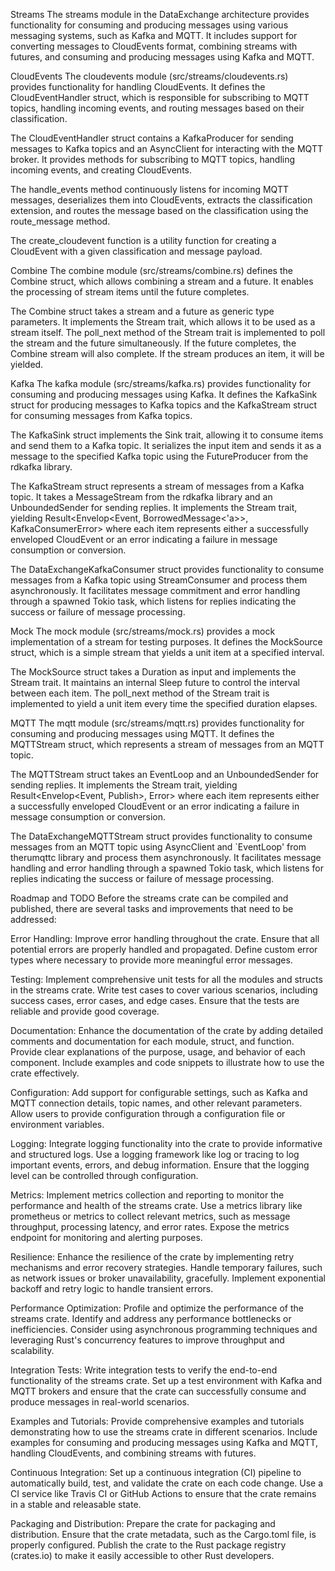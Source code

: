 Streams
The streams module in the DataExchange architecture provides functionality for consuming and producing messages using various messaging systems, such as Kafka and MQTT. It includes support for converting messages to CloudEvents format, combining streams with futures, and consuming and producing messages using Kafka and MQTT.

CloudEvents
The cloudevents module (src/streams/cloudevents.rs) provides functionality for handling CloudEvents. It defines the CloudEventHandler struct, which is responsible for subscribing to MQTT topics, handling incoming events, and routing messages based on their classification.

The CloudEventHandler struct contains a KafkaProducer for sending messages to Kafka topics and an AsyncClient for interacting with the MQTT broker. It provides methods for subscribing to MQTT topics, handling incoming events, and creating CloudEvents.

The handle_events method continuously listens for incoming MQTT messages, deserializes them into CloudEvents, extracts the classification extension, and routes the message based on the classification using the route_message method.

The create_cloudevent function is a utility function for creating a CloudEvent with a given classification and message payload.

Combine
The combine module (src/streams/combine.rs) defines the Combine struct, which allows combining a stream and a future. It enables the processing of stream items until the future completes.

The Combine struct takes a stream and a future as generic type parameters. It implements the Stream trait, which allows it to be used as a stream itself. The poll_next method of the Stream trait is implemented to poll the stream and the future simultaneously. If the future completes, the Combine stream will also complete. If the stream produces an item, it will be yielded.

Kafka
The kafka module (src/streams/kafka.rs) provides functionality for consuming and producing messages using Kafka. It defines the KafkaSink struct for producing messages to Kafka topics and the KafkaStream struct for consuming messages from Kafka topics.

The KafkaSink struct implements the Sink trait, allowing it to consume items and send them to a Kafka topic. It serializes the input item and sends it as a message to the specified Kafka topic using the FutureProducer from the rdkafka library.

The KafkaStream struct represents a stream of messages from a Kafka topic. It takes a MessageStream from the rdkafka library and an UnboundedSender for sending replies. It implements the Stream trait, yielding Result<Envelop<Event, BorrowedMessage<'a>>, KafkaConsumerError> where each item represents either a successfully enveloped CloudEvent or an error indicating a failure in message consumption or conversion.

The DataExchangeKafkaConsumer struct provides functionality to consume messages from a Kafka topic using StreamConsumer and process them asynchronously. It facilitates message commitment and error handling through a spawned Tokio task, which listens for replies indicating the success or failure of message processing.

Mock
The mock module (src/streams/mock.rs) provides a mock implementation of a stream for testing purposes. It defines the MockSource struct, which is a simple stream that yields a unit item at a specified interval.

The MockSource struct takes a Duration as input and implements the Stream trait. It maintains an internal Sleep future to control the interval between each item. The poll_next method of the Stream trait is implemented to yield a unit item every time the specified duration elapses.

MQTT
The mqtt module (src/streams/mqtt.rs) provides functionality for consuming and producing messages using MQTT. It defines the MQTTStream struct, which represents a stream of messages from an MQTT topic.

The MQTTStream struct takes an EventLoop and an UnboundedSender for sending replies. It implements the Stream trait, yielding Result<Envelop<Event, Publish>, Error> where each item represents either a successfully enveloped CloudEvent or an error indicating a failure in message consumption or conversion.

The DataExchangeMQTTStream struct provides functionality to consume messages from an MQTT topic using AsyncClient and `EventLoop' from therumqttc library and process them asynchronously. It facilitates message handling and error handling through a spawned Tokio task, which listens for replies indicating the success or failure of message processing.

Roadmap and TODO
Before the streams crate can be compiled and published, there are several tasks and improvements that need to be addressed:

Error Handling: Improve error handling throughout the crate. Ensure that all potential errors are properly handled and propagated. Define custom error types where necessary to provide more meaningful error messages.

Testing: Implement comprehensive unit tests for all the modules and structs in the streams crate. Write test cases to cover various scenarios, including success cases, error cases, and edge cases. Ensure that the tests are reliable and provide good coverage.

Documentation: Enhance the documentation of the crate by adding detailed comments and documentation for each module, struct, and function. Provide clear explanations of the purpose, usage, and behavior of each component. Include examples and code snippets to illustrate how to use the crate effectively.

Configuration: Add support for configurable settings, such as Kafka and MQTT connection details, topic names, and other relevant parameters. Allow users to provide configuration through a configuration file or environment variables.

Logging: Integrate logging functionality into the crate to provide informative and structured logs. Use a logging framework like log or tracing to log important events, errors, and debug information. Ensure that the logging level can be controlled through configuration.

Metrics: Implement metrics collection and reporting to monitor the performance and health of the streams crate. Use a metrics library like prometheus or metrics to collect relevant metrics, such as message throughput, processing latency, and error rates. Expose the metrics endpoint for monitoring and alerting purposes.

Resilience: Enhance the resilience of the crate by implementing retry mechanisms and error recovery strategies. Handle temporary failures, such as network issues or broker unavailability, gracefully. Implement exponential backoff and retry logic to handle transient errors.

Performance Optimization: Profile and optimize the performance of the streams crate. Identify and address any performance bottlenecks or inefficiencies. Consider using asynchronous programming techniques and leveraging Rust's concurrency features to improve throughput and scalability.

Integration Tests: Write integration tests to verify the end-to-end functionality of the streams crate. Set up a test environment with Kafka and MQTT brokers and ensure that the crate can successfully consume and produce messages in real-world scenarios.

Examples and Tutorials: Provide comprehensive examples and tutorials demonstrating how to use the streams crate in different scenarios. Include examples for consuming and producing messages using Kafka and MQTT, handling CloudEvents, and combining streams with futures.

Continuous Integration: Set up a continuous integration (CI) pipeline to automatically build, test, and validate the crate on each code change. Use a CI service like Travis CI or GitHub Actions to ensure that the crate remains in a stable and releasable state.

Packaging and Distribution: Prepare the crate for packaging and distribution. Ensure that the crate metadata, such as the Cargo.toml file, is properly configured. Publish the crate to the Rust package registry (crates.io) to make it easily accessible to other Rust developers.